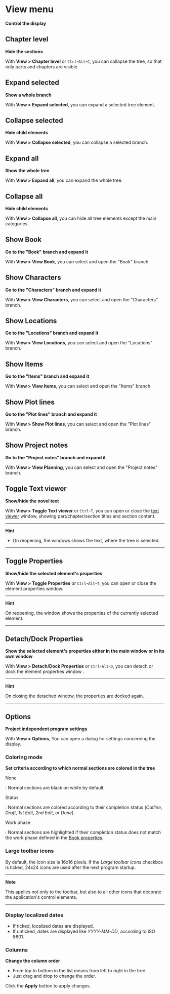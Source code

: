 # View menu

**Control the display**


## Chapter level

**Hide the sections**

With **View \> Chapter level** or `Ctrl`-`Alt`-`C`, you can collapse the
tree, so that only parts and chapters are visible.

## Expand selected

**Show a whole branch**

With **View \> Expand selected**, you can expand a selected tree
element.

## Collapse selected

**Hide child elements**

With **View \> Collapse selected**, you can collapse a selected branch.

## Expand all

**Show the whole tree**

With **View \> Expand all**, you can expand the whole tree.

## Collapse all

**Hide child elements**

With **View \> Collapse all**, you can hide all tree elements except the
main categories.

## Show Book

**Go to the \"Book\" branch and expand it**

With **View \> View Book**, you can select and open the \"Book\" branch.

## Show Characters

**Go to the \"Characters\" branch and expand it**

With **View \> View Characters**, you can select and open the
\"Characters\" branch.

## Show Locations

**Go to the \"Locations\" branch and expand it**

With **View \> View Locations**, you can select and open the
\"Locations\" branch.

## Show Items

**Go to the \"Items\" branch and expand it**

With **View \> View Items**, you can select and open the \"Items\"
branch.

## Show Plot lines

**Go to the \"Plot lines\" branch and expand it**

With **View \> Show Plot lines**, you can select and open the \"Plot
lines\" branch.

## Show Project notes

**Go to the \"Project notes\" branch and expand it**

With **View \> View Planning**, you can select and open the \"Project
notes\" branch.

## Toggle Text viewer

**Show/hide the novel text**

With **View \> Toggle Text viewer** or `Ctrl`-`T`, you can open or close
the [text viewer](desktop.html) window, showing part/chapter/section
titles and section content.

---

**Hint**

-   On reopening, the windows shows the text, where the tree is
    selected.
---

## Toggle Properties

**Show/hide the selected element's properties**

With **View \> Toggle Properties** or `Ctrl`-`Alt`-`T`, you can open or
close the element properties window.

---

**Hint**

On reopening, the window shows the properties of the currently selected
element.

---

## Detach/Dock Properties

**Show the selected element's properties either in the main window or in
its own window**

With **View \> Detach/Dock Properties** or `Ctrl`-`Alt`-`D`, you can
detach or dock the element properties window .

---

**Hint**

On closing the detached window, the properties are docked again.

---

## Options

**Project independent program settings**

With **View \> Options**, You can open a dialog for settings concerning
the display.

### Coloring mode

**Set criteria according to which normal sections are colored in the
tree**

None

:   Normal sections are black on white by default.

Status

:   Normal sections are colored according to their completion status
    (*Outline*, *Draft*, *1st Edit*, *2nd Edit*, or *Done*).

Work phase

:   Normal sections are highlighted if their completion status does not
    match the work phase defined in the [Book
    properties](book_view.html#writing-pogress).

### Large toolbar icons

By default, the icon size is 16x16 pixels. If the *Large toolbar icons*
checkbox is ticked, 24x24 icons are used after the next program startup.

---

**Note**

This applies not only to the toolbar, but also to all other icons that
decorate the application's control elements.

---

### Display localized dates

-   If ticked, localized dates are displayed.
-   If unticked, dates are displayed like *YYYY-MM-DD*, according to ISO
    8601.

### Columns

**Change the column order**

-   From top to bottom in the list means from left to right in the tree.
-   Just drag and drop to change the order.

Click the **Apply** button to apply changes.
